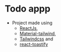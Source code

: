 # Todo appp
 - Project made using 
    - [ReactJs](https://create-react-app.dev/),
    - [Material-tailwind](https://www.material-tailwind.com/docs/react/installation),
    - [Tailwindcss](https://tailwindcss.com/) and
    - [react-toastify](https://fkhadra.github.io/react-toastify/introduction)